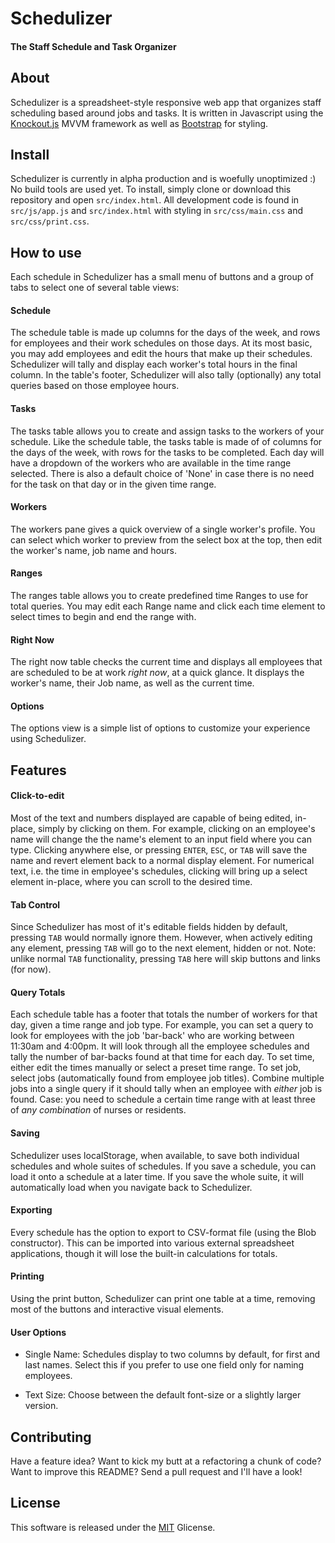 # Schedulizer
#### The Staff Schedule and Task Organizer

## About
Schedulizer is a spreadsheet-style responsive web app that organizes staff
scheduling based around jobs and tasks. It is written in Javascript using the
[Knockout.js](http://knockoutjs.com) MVVM framework as well as
[Bootstrap](http://getbootstrap.com) for styling.

## Install
Schedulizer is currently in alpha production and is woefully unoptimized :)
No build tools are used yet. To install, simply clone or download this
repository and open `src/index.html`. All development code is found in
`src/js/app.js` and `src/index.html` with styling in `src/css/main.css`
and `src/css/print.css`.

## How to use
Each schedule in Schedulizer has a small menu of buttons and a group of tabs
to select one of several table views:

#### Schedule
The schedule table is made up columns for the days of the week, and rows for
employees and their work schedules on those days. At its most basic, you may
add employees and edit the hours that make up their schedules. Schedulizer
will tally and display each worker's total hours in the final column. In the
table's footer, Schedulizer will also tally (optionally) any total queries
based on those employee hours.

#### Tasks
The tasks table allows you to create and assign tasks to the workers of your
schedule. Like the schedule table, the tasks table is made of of columns
for the days of the week, with rows for the tasks to be completed. Each day
will have a dropdown of the workers who are available in the time range
selected. There is also a default choice of 'None' in case there is no need
for the task on that day or in the given time range.

#### Workers
The workers pane gives a quick overview of a single worker's profile. You
can select which worker to preview from the select box at the top, then edit
the worker's name, job name and hours.

#### Ranges
The ranges table allows you to create predefined time Ranges to use for total
queries. You may edit each Range name and click each time element to select
times to begin and end the range with.

#### Right Now
The right now table checks the current time and displays all employees that
are scheduled to be at work *right now*, at a quick glance. It displays the
worker's name, their Job name, as well as the current time.

#### Options
The options view is a simple list of options to customize your experience
using Schedulizer.

## Features

#### Click-to-edit
Most of the text and numbers displayed are capable of being edited, in-place,
simply by clicking on them. For example, clicking on an employee's name will
change the the name's element to an input field where you can type. Clicking
anywhere else, or pressing `ENTER`, `ESC`, or `TAB` will save the name and
revert element back to a normal display element. For numerical text, i.e. the
time in employee's schedules, clicking will bring up a select element
in-place, where you can scroll to the desired time.

#### Tab Control
Since Schedulizer has most of it's editable fields hidden by default, pressing
`TAB` would normally ignore them. However, when actively editing any element,
pressing `TAB` will go to the next element, hidden or not. Note: unlike normal
`TAB` functionality, pressing `TAB` here will skip buttons and links (for now).

#### Query Totals
Each schedule table has a footer that totals the number of workers for that
day, given a time range and job type. For example, you can set a query to
look for employees with the job 'bar-back' who are working between 11:30am and
4:00pm. It will look through all the employee schedules and tally the number
of bar-backs found at that time for each day. To set time, either edit the
times manually or select a preset time range. To set job, select jobs
(automatically found from employee job titles). Combine multiple jobs into a
single query if it should tally when an employee with *either* job is found.
Case: you need to schedule a certain time range with at least three of
*any combination* of nurses or residents.

#### Saving
Schedulizer uses localStorage, when available, to save both individual
schedules and whole suites of schedules. If you save a schedule, you can load
it onto a schedule at a later time. If you save the whole suite, it will
automatically load when you navigate back to Schedulizer.

#### Exporting
Every schedule has the option to export to CSV-format file (using the
Blob constructor). This can be imported into various external spreadsheet
applications, though it will lose the built-in calculations for totals.

#### Printing
Using the print button, Schedulizer can print one table at a time, removing
most of the buttons and interactive visual elements.

#### User Options
* Single Name: Schedules display to two columns by default, for first and
last names. Select this if you prefer to use one field only for naming
employees.

* Text Size: Choose between the default font-size or a slightly larger
version.

## Contributing
Have a feature idea? Want to kick my butt at a refactoring a chunk of code?
Want to improve this README? Send a pull request and I'll have a look!

## License
This software is released under the [MIT](http://opensource.org/licenses/MIT)
Glicense.
